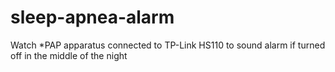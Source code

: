 # sleep-apnea-alarm
Watch *PAP apparatus connected to TP-Link HS110 to sound alarm if turned off in the middle of the night

